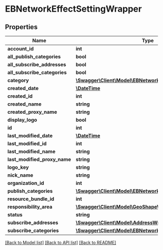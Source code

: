 # EBNetworkEffectSettingWrapper

## Properties
Name | Type | Description | Notes
------------ | ------------- | ------------- | -------------
**account_id** | **int** |  | [optional] 
**all_publish_categories** | **bool** |  | [optional] 
**all_subscribe_addresses** | **bool** |  | [optional] 
**all_subscribe_categories** | **bool** |  | [optional] 
**category** | [**\Swagger\Client\Model\EBNetworkEffectCategoryWrapper**](EBNetworkEffectCategoryWrapper.md) |  | [optional] 
**created_date** | [**\DateTime**](\DateTime.md) |  | [optional] 
**created_id** | **int** |  | [optional] 
**created_name** | **string** |  | [optional] 
**created_proxy_name** | **string** |  | [optional] 
**display_logo** | **bool** |  | [optional] 
**id** | **int** |  | [optional] 
**last_modified_date** | [**\DateTime**](\DateTime.md) |  | [optional] 
**last_modified_id** | **int** |  | [optional] 
**last_modified_name** | **string** |  | [optional] 
**last_modified_proxy_name** | **string** |  | [optional] 
**logo_key** | **string** |  | [optional] 
**nick_name** | **string** |  | [optional] 
**organization_id** | **int** |  | [optional] 
**publish_categories** | [**\Swagger\Client\Model\EBNetworkEffectCategoryWrapper[]**](EBNetworkEffectCategoryWrapper.md) |  | [optional] 
**resource_bundle_id** | **int** |  | [optional] 
**responsibility_area** | [**\Swagger\Client\Model\GeoShapeWrapper[]**](GeoShapeWrapper.md) |  | [optional] 
**status** | **string** |  | [optional] 
**subscribe_addresses** | [**\Swagger\Client\Model\AddressWrapper[]**](AddressWrapper.md) |  | [optional] 
**subscribe_categories** | [**\Swagger\Client\Model\EBNetworkEffectCategoryWrapper[]**](EBNetworkEffectCategoryWrapper.md) |  | [optional] 

[[Back to Model list]](../README.md#documentation-for-models) [[Back to API list]](../README.md#documentation-for-api-endpoints) [[Back to README]](../README.md)


